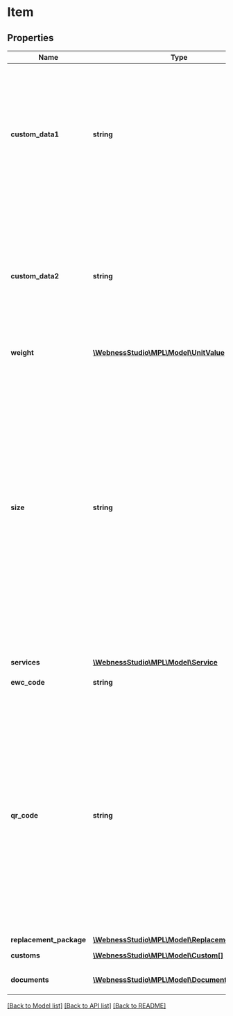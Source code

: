 # Item

## Properties
Name | Type | Description | Notes
------------ | ------------- | ------------- | -------------
**custom_data1** | **string** | ►DOM◄ Tetszőleges adat (pl. ügyfél oldali azonosító), mely jegyzékzárás után is elkíséri a csomagot az életútja során (pl. nyomkövetésnél).   /   Any optional data (e.g. customer-side ID) which accompanies the mail item in its life path after the closing of the list (e.g. at tracking). | [optional] 
**custom_data2** | **string** | ►DOM◄ Tetszőleges adat (pl. ügyfél oldali azonosító), mely jegyzékzárás után is elkíséri a csomagot az életútja során (pl. nyomkövetésnél).   /   Any optional data (e.g. customer-side ID) which accompanies the mail item in its life path after the closing of the list (e.g. at tracking). | [optional] 
**weight** | [**\WebnessStudio\MPL\Model\UnitValue**](UnitValue.md) |  | [optional] 
**size** | **string** | A csomag mérete. Csak két esetben kötelező. \\  A) ►DOM◄ Csomagautomatára való címzéskor (deliveryMode:CS) az S, M, L értékek valamelyikével. \\  B) ►INT◄ Nemzetközi gyorsposta alapszolgáltatás (service.basic: A_13_EMS) esetén a PRINT,PACK értékek valamelyikével. / \\  Standard size of the item. To be specified only in two cases. \\  A) ►DOM◄ When sending to a parcel terminal (deliveryMode:CS), using one of the S or M or L values. \\  B) ►INT◄ When sending an international express mail (service.basic: A_13_EMS), using one of the PRINT or PACK values. | [optional] 
**services** | [**\WebnessStudio\MPL\Model\Service**](Service.md) |  | 
**ewc_code** | **string** | A mező nem használható.  /   The field is not available. | [optional] 
**qr_code** | **string** | A címiraton megjelenő ügyféladatokat tartalmazó QR kód tartalma. A mezőben a szabad szövegezésen túl használhatók az alábbi jelölők is &lt;&gt; között (További részletek a Dokumentáció menüben):\\  trackingnumber  -  13-hosszú küldeményazonosító \\  barcode  -  26-hosszú vonalkód \\  customdata1  -  ügyféladat1 \\  customdata2  -  ügyféladat2 \\   / \\  Content of the QR code containing the customer details appearing on the address label. | [optional] 
**replacement_package** | [**\WebnessStudio\MPL\Model\ReplacementPackage**](ReplacementPackage.md) |  | [optional] 
**customs** | [**\WebnessStudio\MPL\Model\Custom[]**](Custom.md) | ►INT◄ Árutartalom listája | [optional] 
**documents** | [**\WebnessStudio\MPL\Model\Document[]**](Document.md) | ►INT◄ Dokumentumok listája | [optional] 

[[Back to Model list]](../../README.md#documentation-for-models) [[Back to API list]](../../README.md#documentation-for-api-endpoints) [[Back to README]](../../README.md)

